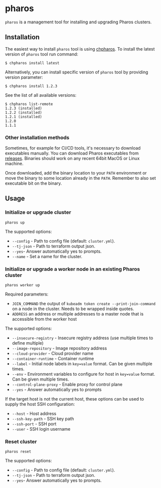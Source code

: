 # pharos

`pharos` is a management tool for installing and upgrading Pharos clusters.

## Installation

The easiest way to install `pharos` tool is using [chpharos](chpharos). To install the latest version of `pharos` tool run command:

```
$ chpharos install latest
```

Alternatively, you can install specific version of `pharos` tool by providing version parameter:

```
$ chpharos install 1.2.3
```

See the list of all available versions:

```
$ chpharos list-remote
1.2.3 (installed)
1.2.2 (installed)
1.2.1 (installed)
1.2.0
1.1.1
```

### Other installation methods

Sometimes, for example for CI/CD tools, it's necessary to download executables manually. You can download Pharos executables from [releases](https://github.com/kontena/pharos-cluster/releases). Binaries should work on any recent 64bit MacOS or Linux machine.

Once downloaded, add the binary location to your `PATH` environment or move the binary to some location already in the `PATH`. Remember to also set executable bit on the binary.

## Usage

### Initialize or upgrade cluster

`pharos up`

The supported options:

* `--config` - Path to config file (default: `cluster.yml`).
* `--tj-json` - Path to terraform output json.
* `--yes`- Answer automatically yes to prompts.
* `--name`  - Set a name for the cluster.

### Initialize or upgrade a worker node in an existing Pharos cluster

`pharos worker up`

Required parameters:

* `JOIN_COMMAND` the output of `kubeadm token create --print-join-command` on a node in the cluster. Needs to be wrapped inside quotes.
* `ADDRESS` an address or multiple addresses to a master node that is accessible from the worker host

The supported options:

* `--insecure-registry` - Insecure registry address (use multiple times to define multiple)
* `--image-repository` - Image repository address
* `--cloud-provider` - Cloud provider name
* `--container-runtime` - Container runtime
* `--label` - Initial node labels in `key=value` format. Can be given multiple times.
* `--env` - Environment variables to configure for host in `key=value` format. Can be given multiple times.
* `--control-plane-proxy` - Enable proxy for control plane
* `--yes` - Answer automatically yes to prompts

If the target host is not the current host, these options can be used to supply the host SSH configuration:

* `--host` - Host address
* `--ssh-key-path` - SSH key path
* `--ssh-port` - SSH port
* `--user` - SSH login username

### Reset cluster

`pharos reset`

The supported options:

* `--config` - Path to config file (default: `cluster.yml`).
* `--tj-json` - Path to terraform output json.
* `--yes`- Answer automatically yes to prompts.

